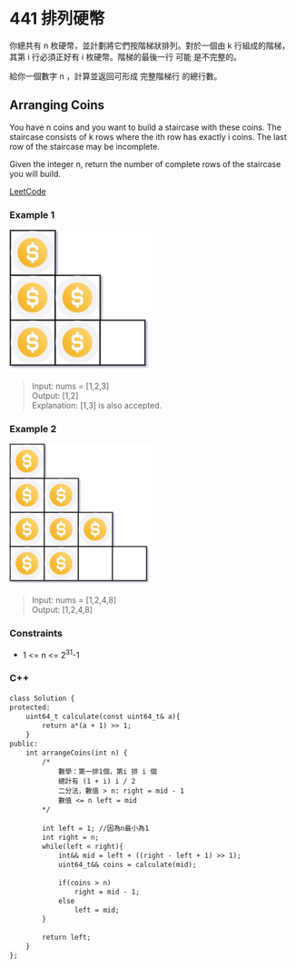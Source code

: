 # 441 排列硬幣

你總共有 n 枚硬幣，並計劃將它們按階梯狀排列。對於一個由 k 行組成的階梯，其第 i 行必須正好有 i 枚硬幣。階梯的最後一行 可能 是不完整的。

給你一個數字 n ，計算並返回可形成 完整階梯行 的總行數。

##  Arranging Coins

You have n coins and you want to build a staircase with these coins. The staircase consists of k rows where the ith row has exactly i coins. The last row of the staircase may be incomplete.

Given the integer n, return the number of complete rows of the staircase you will build.

[LeetCode](https://leetcode.cn/problems/arranging-coins/)

### Example 1

<img src="img/441_1.jpg" width = "250"/>

> Input: nums = [1,2,3]  
Output: [1,2]  
Explanation: [1,3] is also accepted.

### Example 2

<img src="img/441_2.jpg" width = "250"/>

> Input: nums = [1,2,4,8]  
Output: [1,2,4,8]


### Constraints

* 1 <= n <= 2<sup>31</sup>-1



### C++ 

```
class Solution {
protected:
    uint64_t calculate(const uint64_t& a){
        return a*(a + 1) >> 1;
    }
public:
    int arrangeCoins(int n) {
        /*
            數學：第一排1個，第i 排 i 個
            總計有 (1 + i) i / 2
            二分法，數值 > n: right = mid - 1
            數值 <= n left = mid
        */

        int left = 1; //因為n最小為1
        int right = n;
        while(left < right){
            int&& mid = left + ((right - left + 1) >> 1);
            uint64_t&& coins = calculate(mid);

            if(coins > n)
                right = mid - 1;
            else
                left = mid;
        }

        return left;
    }
};
```
